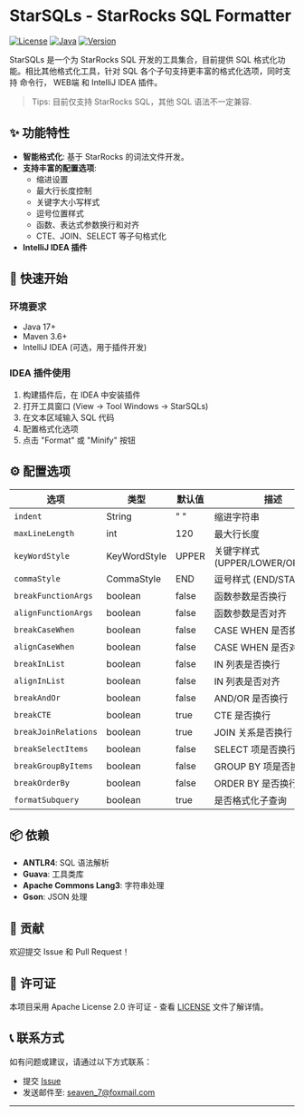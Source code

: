 # StarSQLs - StarRocks SQL Formatter

[![License](https://img.shields.io/badge/License-Apache%202.0-blue.svg)](LICENSE)
[![Java](https://img.shields.io/badge/Java-17-orange.svg)](https://openjdk.java.net/projects/jdk/17/)
[![Version](https://img.shields.io/badge/Version-1.0-green.svg)](CHANGELOG.md)

StarSQLs 是一个为 StarRocks SQL 开发的工具集合，目前提供 SQL 格式化功能。相比其他格式化工具，针对 SQL 各个子句支持更丰富的格式化选项，同时支持
命令行， WEB端 和 IntelliJ IDEA 插件。

> Tips: 目前仅支持 StarRocks SQL，其他 SQL 语法不一定兼容.

## ✨ 功能特性

- **智能格式化**: 基于 StarRocks 的词法文件开发。
- **支持丰富的配置选项**:
  - 缩进设置
  - 最大行长度控制
  - 关键字大小写样式
  - 逗号位置样式
  - 函数、表达式参数换行和对齐
  - CTE、JOIN、SELECT 等子句格式化
- **IntelliJ IDEA 插件**

## 🚀 快速开始

### 环境要求

- Java 17+
- Maven 3.6+
- IntelliJ IDEA (可选，用于插件开发)

### IDEA 插件使用

1. 构建插件后，在 IDEA 中安装插件
2. 打开工具窗口 (View → Tool Windows → StarSQLs)
3. 在文本区域输入 SQL 代码
4. 配置格式化选项
5. 点击 "Format" 或 "Minify" 按钮

## ⚙️ 配置选项

| 选项                   | 类型           | 默认值   | 描述                           |
|----------------------|--------------|-------|------------------------------|
| `indent`             | String       | "  "  | 缩进字符串                        |
| `maxLineLength`      | int          | 120   | 最大行长度                        |
| `keyWordStyle`       | KeyWordStyle | UPPER | 关键字样式 (UPPER/LOWER/ORIGINAL) |
| `commaStyle`         | CommaStyle   | END   | 逗号样式 (END/START)             |
| `breakFunctionArgs`  | boolean      | false | 函数参数是否换行                     |
| `alignFunctionArgs`  | boolean      | false | 函数参数是否对齐                     |
| `breakCaseWhen`      | boolean      | false | CASE WHEN 是否换行               |
| `alignCaseWhen`      | boolean      | false | CASE WHEN 是否对齐               |
| `breakInList`        | boolean      | false | IN 列表是否换行                    |
| `alignInList`        | boolean      | false | IN 列表是否对齐                    |
| `breakAndOr`         | boolean      | false | AND/OR 是否换行                  |
| `breakCTE`           | boolean      | true  | CTE 是否换行                     |
| `breakJoinRelations` | boolean      | true  | JOIN 关系是否换行                  |
| `breakSelectItems`   | boolean      | false | SELECT 项是否换行                 |
| `breakGroupByItems`  | boolean      | false | GROUP BY 项是否换行               |
| `breakOrderBy`       | boolean      | false | ORDER BY 是否换行                |
| `formatSubquery`     | boolean      | true  | 是否格式化子查询                     |

## 📦 依赖

- **ANTLR4**: SQL 语法解析
- **Guava**: 工具类库
- **Apache Commons Lang3**: 字符串处理
- **Gson**: JSON 处理

## 🤝 贡献

欢迎提交 Issue 和 Pull Request！

## 📄 许可证

本项目采用 Apache License 2.0 许可证 - 查看 [LICENSE](LICENSE) 文件了解详情。

## 📞 联系方式

如有问题或建议，请通过以下方式联系：

- 提交 [Issue](https://github.com/your-repo/issues)
- 发送邮件至: seaven_7@foxmail.com

---